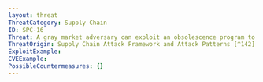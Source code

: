 ```yaml
---
layout: threat
ThreatCategory: Supply Chain
ID: SPC-16
Threat: A gray market adversary can exploit an obsolescence program to introduce replacement hardware with malware incorporated.
ThreatOrigin: Supply Chain Attack Framework and Attack Patterns [^142]
ExploitExample:
CVEExample:
PossibleCountermeasures: {}
---
```

